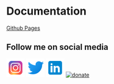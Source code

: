 # Documentation
[Github Pages](https://riyadhuddin.github.io/intro2py/) </br>
## Follow me on social media
[![Riyadh Uddin](icons/icons8-instagram-48.png)](https://www.instagram.com/riyadh_uddin/)
[![Riyadh Uddin](icons/icons8-twitter-48.png)](https://www.twitter.com/riyadhuddin_/)
[![Riyadh Uddin](icons/icons8-linkedin-48.png)](https://www.linkedin.com/in/riyadhuddin/)
[![donate](
https://brianmacdonald.github.io/Ethonate/svg/eth-donate-blue.svg)](
https://brianmacdonald.github.io/Ethonate/address#0x67511559FB1A76682C18d6db94898097aCE78257)
